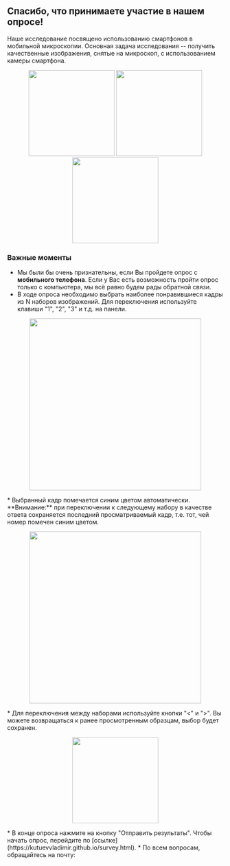 ## Спасибо, что принимаете участие в нашем опросе!

Наше исследование посвящено использованию смартфонов в мобильной микроскопии. Основная задача исследования -- получить качественные изображения, снятые на микроскоп, с использованием камеры смартфона.

<p align="center">
  <img src="https://s7.gifyu.com/images/output2.gif" width="200"/>
  <img src="https://s7.gifyu.com/images/output1.gif" width="200"/>
  <img src="https://s7.gifyu.com/images/output4.gif" width="200"/>
</p>

### Важные моменты

* Мы были бы очень признательны, если Вы пройдете опрос с **мобильного телефона**. Если у Вас есть возможность пройти опрос только с компьютера, мы всё равно будем рады обратной связи.
* В ходе опроса необходимо выбрать наиболее понравившиеся кадры из N наборов изображений. Для переключения используйте клавиши "1", "2", "3" и т.д. на панели.
<p align="center">
  <img src="https://i.ibb.co/mGxKF6z/Selection-999-006.png" width="400">
</p>
* Выбранный кадр помечается синим цветом автоматически. **Внимание:** при переключении к следующему набору в качестве  ответа сохраняется последний просматриваемый кадр, т.е. тот, чей номер помечен синим цветом.
<p align="center">
  <img src="https://i.ibb.co/g6cnqHb/Selection-999-007.png" width="400">
</p>
* Для переключения между наборами используйте кнопки "<" и ">". Вы можете возвращаться к ранее просмотренным образцам, выбор будет сохранен.
<p align="center">
  <img src="https://i.ibb.co/TbnLT4f/Selection-999-008.png" width="200">
</p>
* В конце опроса нажмите на кнопку "Отправить результаты". Чтобы начать опрос, перейдите по [ссылке](https://kutuevvladimir.github.io/survey.html).
* По всем вопросам, обращайтесь на почту: <vladimir.kutuev@gmail.com>
